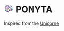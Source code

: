 # ![logo](https://github.com/olgam4/zmk-config/blob/main/assets/ponyta.png?raw=true) PONYTA

Inspired from the [Unicorne](https://github.com/fgebhart/zmk-config)
